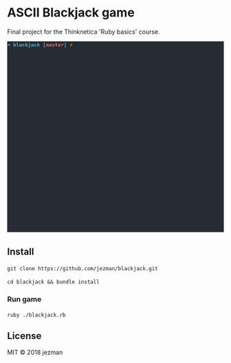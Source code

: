 # ASCII Blackjack game
Final project for the Thinknetica 'Ruby basics' course.

![ASCII Blackjack](/img/blackjack.gif)

## Install
`git clone https://github.com/jezman/blackjack.git`

`cd blackjack && bundle install`

### Run game
`ruby ./blackjack.rb`

## License
MIT © 2018 jezman
